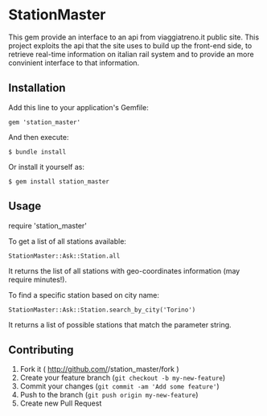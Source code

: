 # StationMaster

This gem provide an interface to an api from viaggiatreno.it public site.
This project exploits the api that the site uses to build up the front-end side,
to retrieve real-time information on italian rail system and to provide an more
convinient interface to that information.

## Installation

Add this line to your application's Gemfile:

    gem 'station_master'

And then execute:

    $ bundle install

Or install it yourself as:

    $ gem install station_master

## Usage

require 'station_master'

To get a list of all stations available:

```StationMaster::Ask::Station.all```

It returns the list of all stations with geo-coordinates information (may
require minutes!).

To find a specific station based on city name:

```StationMaster::Ask::Station.search_by_city('Torino')```

It returns a list of possible stations that match the parameter string.

## Contributing

1. Fork it ( http://github.com/<my-github-username>/station_master/fork )
2. Create your feature branch (`git checkout -b my-new-feature`)
3. Commit your changes (`git commit -am 'Add some feature'`)
4. Push to the branch (`git push origin my-new-feature`)
5. Create new Pull Request

